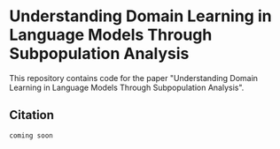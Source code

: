 # Understanding Domain Learning in Language Models Through Subpopulation Analysis
This repository contains code for the paper "Understanding Domain Learning in Language Models Through Subpopulation Analysis". 

## Citation
```
coming soon
```
